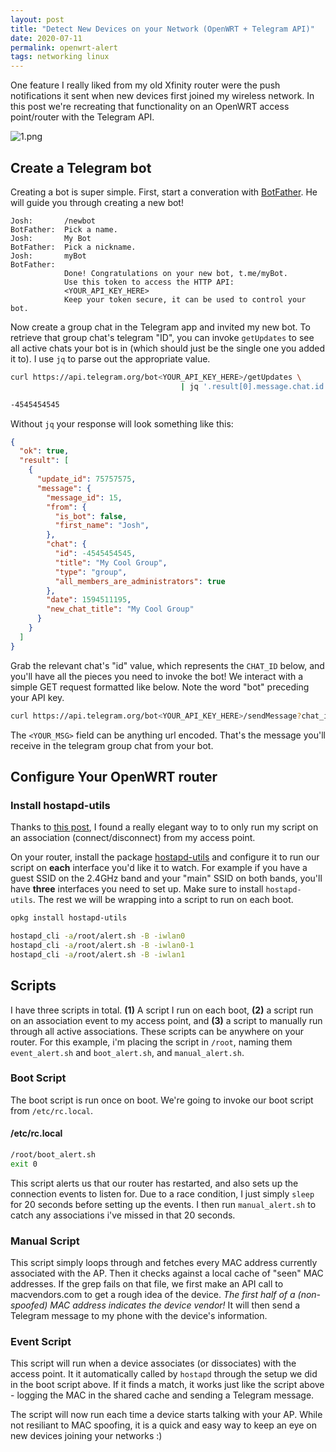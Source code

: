 ```yaml
---
layout: post
title: "Detect New Devices on your Network (OpenWRT + Telegram API)"
date: 2020-07-11
permalink: openwrt-alert
tags: networking linux
---
```


One feature I really liked from my old Xfinity router were the push notifications it sent when new devices first joined my wireless network.  In this post we're recreating that functionality on an OpenWRT access point/router with the Telegram API.

![1.png]({{site.url}}/assets/resources-openwrt-alert/1.png)


## Create a Telegram bot

Creating a bot is super simple.  First, start a converation with [BotFather](https://t.me/BotFather).  He will guide you through creating a new bot!

```
Josh:       /newbot
BotFather:  Pick a name.
Josh:       My Bot
BotFather:  Pick a nickname.
Josh:       myBot
BotFather:  
            Done! Congratulations on your new bot, t.me/myBot.
            Use this token to access the HTTP API:
            <YOUR_API_KEY_HERE>
            Keep your token secure, it can be used to control your bot.
```

Now create a group chat in the Telegram app and invited my new bot.  To retrieve that group chat's telegram "ID", you can invoke `getUpdates` to see all active chats your bot is in (which should just be the single one you added it to).  I use `jq` to parse out the appropriate value.

```bash
curl https://api.telegram.org/bot<YOUR_API_KEY_HERE>/getUpdates \
                                      | jq '.result[0].message.chat.id'

-4545454545
```

Without `jq` your response will look something like this:

```json
{
  "ok": true,
  "result": [
    {
      "update_id": 75757575,
      "message": {
        "message_id": 15,
        "from": {
          "is_bot": false,
          "first_name": "Josh",
        },
        "chat": {
          "id": -4545454545,
          "title": "My Cool Group",
          "type": "group",
          "all_members_are_administrators": true
        },
        "date": 1594511195,
        "new_chat_title": "My Cool Group"
      }
    }
  ]
}
```

Grab the relevant chat's "id" value, which represents the `CHAT_ID` below, and you'll  have all the pieces you need to invoke the bot! We interact with a simple GET request formatted like below.  Note the word "bot" preceding your API key.

```bash
curl https://api.telegram.org/bot<YOUR_API_KEY_HERE>/sendMessage?chat_id=<YOUR_CHAT_ID_HERE>&text=<YOUR_MSG>
```

The `<YOUR_MSG>` field can be anything url encoded. That's the message you'll receive in the telegram group chat from your bot.

## Configure Your OpenWRT router

### Install hostapd-utils

Thanks to [this post](https://forum.openwrt.org/t/solved-assoc-disassoc-event-trigger/3341), I found a really elegant way to to only run my script on an association (connect/disconnect) from my access point.

On your router, install the package [hostapd-utils](https://www.systutorials.com/docs/linux/man/1-hostapd_cli/) and configure it to run our script on **each** interface you'd like it to watch. For example if you have a guest SSID on the 2.4GHz band and your "main" SSID on both bands, you'll have **three** interfaces you need to set up. Make sure to install `hostapd-utils`.  The rest we will be wrapping into a script to run on each boot.

```bash
opkg install hostapd-utils

hostapd_cli -a/root/alert.sh -B -iwlan0
hostapd_cli -a/root/alert.sh -B -iwlan0-1
hostapd_cli -a/root/alert.sh -B -iwlan1
```

## Scripts

I have three scripts in total. **(1)** A script I run on each boot, **(2)** a script run on an association event to my access point, and  **(3)** a script to manually run through all active associations.  These scripts can be anywhere on your router. For this example, i'm placing the script in `/root`, naming them `event_alert.sh` and `boot_alert.sh`, and `manual_alert.sh`.

### Boot Script

The boot script is run once on boot. We're going to invoke our boot script from `/etc/rc.local`.

#### /etc/rc.local
```sh
/root/boot_alert.sh
exit 0
```

This script alerts us that our router has restarted, and also sets up the connection events to listen for. Due to a race condition, I just simply `sleep` for 20 seconds before setting up the events.  I then run `manual_alert.sh` to catch any associations i've missed in that 20 seconds.

<script src="https://gist.github.com/joshspicer/e09c3158074cdd584c79e2bb5bd4e640.js?file=boot_alert.sh"></script>

### Manual Script


This script simply loops through and fetches every MAC address currently associated with the AP. Then it checks against a local cache of "seen" MAC addresses. If the grep fails on that file, we first make an API call to macvendors.com to get a rough idea of the device. _The first half of a (non-spoofed) MAC address indicates the device vendor!_  It will then send a Telegram message to my phone with the device's information.

<script src="https://gist.github.com/joshspicer/e09c3158074cdd584c79e2bb5bd4e640.js?file=manual_alert.sh"></script>

### Event Script

This script will run when a device associates (or dissociates) with the access point.  It it automatically called by `hostapd` through the setup we did in the boot script above.  If it finds a match, it works just like the script above - logging the MAC in the shared cache and sending a Telegram message.

<script src="https://gist.github.com/joshspicer/e09c3158074cdd584c79e2bb5bd4e640.js?file=event_alert.sh"></script>


The script will now run each time a device starts talking with your AP.  While not resiliant to MAC spoofing, it is a quick and easy way to keep an eye on new devices joining your networks :) 